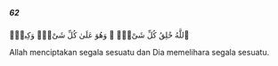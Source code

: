##### 62

<span class="ayah">ٱللَّهُ خَٰلِقُ كُلِّ شَىْءٍۢ ۖ وَهُوَ عَلَىٰ كُلِّ شَىْءٍۢ وَكِيلٌۭ</span>

<span class="ayah_translation">Allah menciptakan segala sesuatu dan Dia memelihara segala sesuatu.</span>
